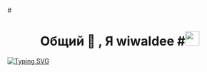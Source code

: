 #<h1 align="center">Общий 👋 , Я <a>wiwaldee</a> 
#<img src="https://github.com/blackcater/blackcater/raw/main/images/Hi.gif" height="32"/></h1>

[![Typing SVG](https://readme-typing-svg.demolab.com?font=Fira+Code&weight=600&pause=1000&color=070DF7&center=true&vCenter=true&repeat=false&width=600&height=150&lines=%D0%A1%D0%B1%D0%BE%D1%80%D0%BA%D0%B0+%D0%BB%D0%B0%D0%B1%D0%BE%D1%80%D0%B0%D1%82%D0%BE%D1%80%D0%BD%D1%8B%D1%85+%D1%80%D0%B0%D0%B1%D0%BE%D1%82+%D0%BF%D0%BE+%D0%B4%D0%B8%D1%81%D1%86%D0%B8%D0%BF%D0%BB%D0%B8%D0%BD%D0%B5+%D0%A2%D0%98%D0%9F%D0%98%D0%A1)](https://git.io/typing-svg)
